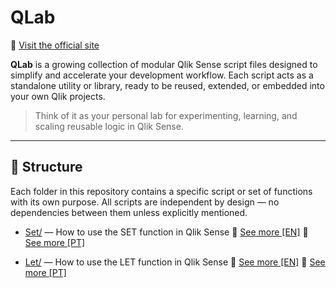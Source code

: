 # QLab  
🔗 [Visit the official site](https://qsyntaxchannel.com/qlab/)

**QLab** is a growing collection of modular Qlik Sense script files designed to simplify and accelerate your development workflow. Each script acts as a standalone utility or library, ready to be reused, extended, or embedded into your own Qlik projects.

> Think of it as your personal lab for experimenting, learning, and scaling reusable logic in Qlik Sense.

---

## 📁 Structure

Each folder in this repository contains a specific script or set of functions with its own purpose. All scripts are independent by design — no dependencies between them unless explicitly mentioned.

- [Set/](./Set) — How to use the SET function in Qlik Sense
  🔗 [See more [EN]](https://qsyntaxchannel.com/qlab/como-usar-a-funcao-set-sem-erro-no-qlik-sense/)
  🔗 [See more [PT]](https://qsyntaxchannel.com/qlab/en/how-to-use-the-set-function-without-errors-in-qlik-sense/)


- [Let/](./Let) — How to use the LET function in Qlik Sense
  🔗 [See more [EN]](https://qsyntaxchannel.com/qlab/como-usar-a-funcao-let-sem-erro-no-qlik-sense/)
  🔗 [See more [PT]](https://qsyntaxchannel.com/qlab/en/how-to-use-the-let-function-without-errors-in-qlik-sense/)
